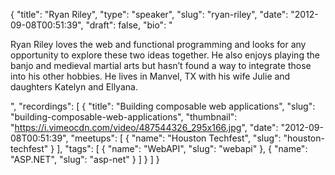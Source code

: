 {
  "title": "Ryan Riley",
  "type": "speaker",
  "slug": "ryan-riley",
  "date": "2012-09-08T00:51:39",
  "draft": false,
  "bio": "<p>Ryan Riley loves the web and functional programming and looks for any opportunity to explore these two ideas together. He also enjoys playing the banjo and medieval martial arts but hasn’t found a way to integrate those into his other hobbies. He lives in Manvel, TX with his wife Julie and daughters Katelyn and Ellyana.</p>",
  "recordings": [
    {
      "title": "Building composable web applications",
      "slug": "building-composable-web-applications",
      "thumbnail": "https://i.vimeocdn.com/video/487544326_295x166.jpg",
      "date": "2012-09-08T00:51:39",
      "meetups": [
        {
          "name": "Houston Techfest",
          "slug": "houston-techfest"
        }
      ],
      "tags": [
        {
          "name": "WebAPI",
          "slug": "webapi"
        },
        {
          "name": "ASP.NET",
          "slug": "asp-net"
        }
      ]
    }
  ]
}